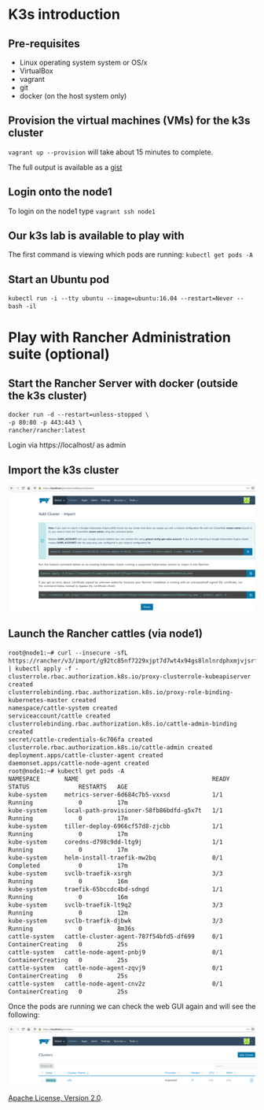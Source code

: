 # K3s introduction

## Pre-requisites

- Linux operating system system or OS/x
- VirtualBox
- vagrant
- git
- docker (on the host system only)

## Provision the virtual machines (VMs) for the k3s cluster

`vagrant up --provision` will take about 15 minutes to complete.

The full output is available as a [gist](https://gist.github.com/gdha/7400d23b6b3ca6cc0e35d7a4c601540f)

## Login onto the node1

To login on the node1 type `vagrant ssh node1`

## Our k3s lab is available to play with

The first command is viewing which pods are running: `kubectl get pods -A`

## Start an Ubuntu pod
````
kubectl run -i --tty ubuntu --image=ubuntu:16.04 --restart=Never -- bash -il
````

# Play with Rancher Administration suite (optional)

## Start the Rancher Server with docker (outside the k3s cluster)

````
docker run -d --restart=unless-stopped \
-p 80:80 -p 443:443 \
rancher/rancher:latest
````

Login via https://localhost/ as admin

## Import the k3s cluster

<p align="center"><img src="./images/import-existing-cluster.png" /></p>

## Launch the Rancher cattles (via node1)

````
root@node1:~# curl --insecure -sfL https://rancher/v3/import/g92tc85nf7229xjpt7d7wt4x94gs8lnlnrdphxmjvjsrf8dz8s4lzq.yaml | kubectl apply -f -
clusterrole.rbac.authorization.k8s.io/proxy-clusterrole-kubeapiserver created
clusterrolebinding.rbac.authorization.k8s.io/proxy-role-binding-kubernetes-master created
namespace/cattle-system created
serviceaccount/cattle created
clusterrolebinding.rbac.authorization.k8s.io/cattle-admin-binding created
secret/cattle-credentials-6c706fa created
clusterrole.rbac.authorization.k8s.io/cattle-admin created
deployment.apps/cattle-cluster-agent created
daemonset.apps/cattle-node-agent created
root@node1:~# kubectl get pods -A
NAMESPACE       NAME                                      READY   STATUS              RESTARTS   AGE
kube-system     metrics-server-6d684c7b5-vxxsd            1/1     Running             0          17m
kube-system     local-path-provisioner-58fb86bdfd-g5x7t   1/1     Running             0          17m
kube-system     tiller-deploy-6966cf57d8-zjcbb            1/1     Running             0          17m
kube-system     coredns-d798c9dd-ltg9j                    1/1     Running             0          17m
kube-system     helm-install-traefik-mw2bq                0/1     Completed           0          17m
kube-system     svclb-traefik-xsrgh                       3/3     Running             0          16m
kube-system     traefik-65bccdc4bd-sdngd                  1/1     Running             0          16m
kube-system     svclb-traefik-lt9q2                       3/3     Running             0          12m
kube-system     svclb-traefik-djbwk                       3/3     Running             0          8m36s
cattle-system   cattle-cluster-agent-787f54bfd5-df699     0/1     ContainerCreating   0          25s
cattle-system   cattle-node-agent-pnbj9                   0/1     ContainerCreating   0          25s
cattle-system   cattle-node-agent-zqvj9                   0/1     ContainerCreating   0          25s
cattle-system   cattle-node-agent-cnv2z                   0/1     ContainerCreating   0          25s
````

Once the pods are running we can check the web GUI again and will see the following:

<p align="center"><img src="./images/imported-cluster.png" /></p>


[Apache License, Version 2.0](http://opensource.org/licenses/Apache-2.0).
